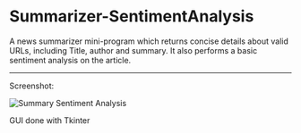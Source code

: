 # Summarizer-SentimentAnalysis
A news summarizer mini-program which returns concise details about valid URLs, including Title, author and summary.
It also performs a basic sentiment analysis on the article.

-------------------------------------------------------------

Screenshot:


![Summary Sentiment Analysis](https://user-images.githubusercontent.com/12728442/108805981-79100700-75c6-11eb-8397-7da107d97be8.png)


GUI done with Tkinter

